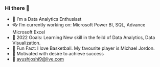 ### Hi there 👋

- 🔭 I’m a Data Analytics Enthusiast
- 👓 I’m currently working on: Microsoft Power BI, SQL, Advance Microsoft Excel
- 👯 2022 Goals: Learning New skill in the feild of Data Analytics, Data Visualization.
- 🏀 Fun Fact: I love Basketball. My favourite player is Michael Jordon.
- 💬 Motivated with desire to achieve success
- 📧 ayushjoshi9@live.com
<!--
**AyushJoshi9/AyushJoshi9** is a ✨ _special_ ✨ repository because its `README.md` (this file) appears on your GitHub profile.

Here are some ideas to get you started:


-  
- 
-->
